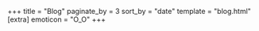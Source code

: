 +++
title = "Blog"
paginate_by = 3
sort_by = "date"
template = "blog.html"
[extra]
emoticon = "O_O"
+++
